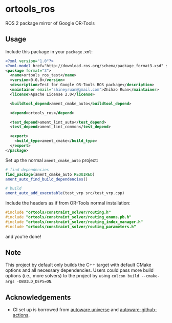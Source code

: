 # ortools_ros

ROS 2 package mirror of Google OR-Tools

## Usage

Include this package in your `package.xml`:

```xml
<?xml version="1.0"?>
<?xml-model href="http://download.ros.org/schema/package_format3.xsd" schematypens="http://www.w3.org/2001/XMLSchema"?>
<package format="3">
  <name>ortools_ros_test</name>
  <version>0.0.0</version>
  <description>Test for Google OR-Tools ROS package</description>
  <maintainer email="shineyruan@gmail.com">Zhihao Ruan</maintainer>
  <license>Apache License 2.0</license>

  <buildtool_depend>ament_cmake_auto</buildtool_depend>

  <depend>ortools_ros</depend>

  <test_depend>ament_lint_auto</test_depend>
  <test_depend>ament_lint_common</test_depend>

  <export>
    <build_type>ament_cmake</build_type>
  </export>
</package>
```

Set up the normal `ament_cmake_auto` project:

```cmake
# find dependencies
find_package(ament_cmake_auto REQUIRED)
ament_auto_find_build_dependencies()

# build
ament_auto_add_executable(test_vrp src/test_vrp.cpp)
```

Include the headers as if from OR-Tools normal installation:

```c++
#include "ortools/constraint_solver/routing.h"
#include "ortools/constraint_solver/routing_enums.pb.h"
#include "ortools/constraint_solver/routing_index_manager.h"
#include "ortools/constraint_solver/routing_parameters.h"
```

and you're done!

## Note

This project by default only builds the C++ target with default CMake options and all necessary dependencies. Users could pass more build options (i.e., more solvers) to the project by using `colcon build --cmake-args -DBUILD_DEPS=ON`.

## Acknowledgements

- CI set up is borrowed from [autoware.universe](https://github.com/autowarefoundation/autoware.universe) and [autoware-github-actions](https://github.com/autowarefoundation/autoware-github-actions).
